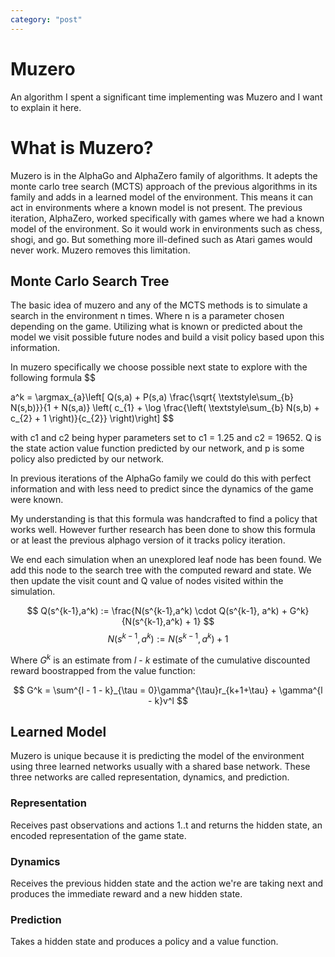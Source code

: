 ```yaml
---
category: "post"
---
```

# Muzero
An algorithm I spent a significant time implementing was Muzero and I want to explain it here.


# What is Muzero?
Muzero is in the AlphaGo and AlphaZero family of algorithms. It adepts the monte carlo tree search (MCTS) approach of the previous algorithms in its family and adds in a learned model of the environment. This means it can act in environments where a known model is not present. The previous iteration, AlphaZero,  worked specifically with games where we had a known model of the environment. So it would work in environments such as chess, shogi, and go. But something more ill-defined such as Atari games would never work. Muzero removes this limitation. 

## Monte Carlo Search Tree

The basic idea of muzero and any of the MCTS methods is to simulate a search in the environment n times. Where n is a parameter chosen depending on the game. Utilizing what is known or predicted about the model we visit possible future nodes and build a visit policy based upon this information.

In muzero specifically we choose possible next state to explore with the following formula
$$

a^k = \argmax_{a}\left[ Q(s,a) + P(s,a) \frac{\sqrt{ \textstyle\sum_{b} N(s,b)}}{1 + N(s,a)} \left( c_{1} + \log \frac{\left( \textstyle\sum_{b} N(s,b) + c_{2} + 1 \right)}{c_{2}} \right)\right]
$$

with c1 and c2 being hyper parameters set to c1 = 1.25 and c2 = 19652. Q is the state action value function predicted by our network, and p is some policy also predicted by our network.

In previous iterations of the AlphaGo family we could do this with perfect information and with less need to predict since the dynamics of the game were known.

My understanding is that this formula was handcrafted to find a policy that works well. However further research has been done to show this formula or at least the previous alphago version of it tracks policy iteration.


We end each simulation when an unexplored leaf node has been found. We add this node to the search tree with the computed reward and state. We then update the visit count and Q value of nodes visited within the simulation.

$$
Q(s^{k-1},a^k) := \frac{N(s^{k-1},a^k) \cdot Q(s^{k-1}, a^k) + G^k}{N(s^{k-1},a^k) + 1}
$$
$$
N(s^{k-1},a^k) := N(s^{k - 1}, a^k) + 1
$$

Where $G^k$ is an estimate from $l$ - $k$ estimate of the cumulative discounted reward boostrapped from the value function:

$$
G^k = \sum^{l - 1 - k}_{\tau = 0}\gamma^{\tau}r_{k+1+\tau} + \gamma^{l - k}v^l
$$

## Learned Model

Muzero is unique because it is predicting the model of the environment using three learned networks usually with a shared base network. These three networks are called representation, dynamics, and prediction.

### Representation
Receives past observations and actions 1..t and returns the hidden state, an encoded representation of the game state.

### Dynamics
Receives the previous hidden state and the action we're are taking next and produces the immediate reward and a new hidden state.

### Prediction
Takes a hidden state and produces a policy and a value function.
